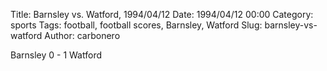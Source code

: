 Title: Barnsley vs. Watford, 1994/04/12
Date: 1994/04/12 00:00
Category: sports
Tags: football, football scores, Barnsley, Watford
Slug: barnsley-vs-watford
Author: carbonero


Barnsley 0 - 1 Watford
